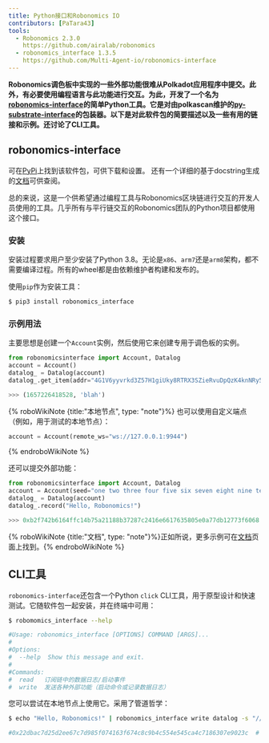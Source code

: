 ```yaml
---
title: Python接口和Robonomics IO
contributors: [PaTara43]
tools:
  - Robonomics 2.3.0
    https://github.com/airalab/robonomics
  - robonomics_interface 1.3.5
    https://github.com/Multi-Agent-io/robonomics-interface
---
```


**Robonomics调色板中实现的一些外部功能很难从Polkadot应用程序中提交。此外，有必要使用编程语言与此功能进行交互。为此，开发了一个名为[robonomics-interface](https://github.com/Multi-Agent-io/robonomics-interface)的简单Python工具。它是对由polkascan维护的[py-substrate-interface](https://github.com/polkascan/py-substrate-interface)的包装器。以下是对此软件包的简要描述以及一些有用的链接和示例。还讨论了CLI工具。**

## robonomics-interface

可在[PyPi](https://pypi.org/project/robonomics-interface/)上找到该软件包，可供下载和设置。
还有一个详细的基于docstring生成的[文档](https://multi-agent-io.github.io/robonomics-interface/)可供查阅。

总的来说，这是一个供希望通过编程工具与Robonomics区块链进行交互的开发人员使用的工具。几乎所有与平行链交互的Robonomics团队的Python项目都使用这个接口。

### 安装

安装过程要求用户至少安装了Python 3.8。无论是`x86`、`arm7`还是`arm8`架构，都不需要编译过程。所有的wheel都是由依赖维护者构建和发布的。

使用`pip`作为安装工具：

```bash
$ pip3 install robonomics_interface
```

### 示例用法

主要思想是创建一个`Account`实例，然后使用它来创建专用于调色板的实例。

```python
from robonomicsinterface import Account, Datalog
account = Account()
datalog_ = Datalog(account)
datalog_.get_item(addr="4G1V6yyvrkd3Z57H1giUky8RTRX3SZieRvuDpQzK4knNRy5R",index=2)

>>> (1657226418528, 'blah')
```

{% roboWikiNote {title:"本地节点", type: "note"}%}
  也可以使用自定义端点（例如，用于测试的本地节点）：

  ```python
  account = Account(remote_ws="ws://127.0.0.1:9944")
  ```
{% endroboWikiNote %}

还可以提交外部功能：

```python
from robonomicsinterface import Account, Datalog
account = Account(seed="one two three four five six seven eight nine ten eleven twelve")
datalog_ = Datalog(account)
datalog_.record("Hello, Robonomics!")

>>> 0xb2f742b6164ffc14b75a21188b37287c2416e6617635805e0a77db12773f6068  # 这是一个外部功能哈希
```

{% roboWikiNote {title:"文档", type: "note"}%}正如所说，更多示例可在[文档](https://multi-agent-io.github.io/robonomics-interface/)页面上找到。{% endroboWikiNote %}

## CLI工具

`robonomics-interface`还包含一个Python `click` CLI工具，用于原型设计和快速测试。它随软件包一起安装，并在终端中可用：

```bash
$ robomomics_interface --help

#Usage: robonomics_interface [OPTIONS] COMMAND [ARGS]...
#
#Options:
#  --help  Show this message and exit.
#
#Commands:
#  read   订阅链中的数据日志/启动事件
#  write  发送各种外部功能（启动命令或记录数据日志）
```

您可以尝试在本地节点上使用它。采用了管道哲学：

```bash
$ echo "Hello, Robonomics!" | robonomics_interface write datalog -s "//Alice" --remote_ws "ws://127.0.0.1:9944"

#0x22dbac7d25d2ee67c7d985f074163f674c8c9b4c554e545ca4c7186307e9023c  # 这是一个外部功能哈希
```